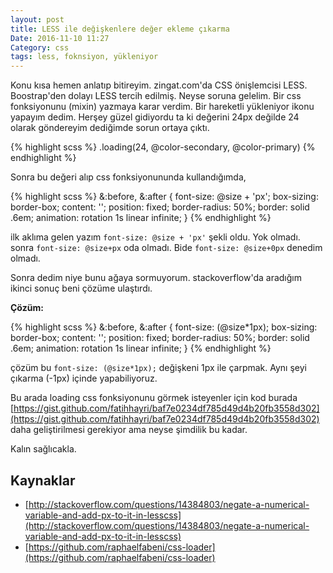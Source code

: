 ```yaml
---
layout: post
title: LESS ile değişkenlere değer ekleme çıkarma
Date: 2016-11-10 11:27
Category: css
tags: less, foknsiyon, yükleniyor
---
```


Konu kısa hemen anlatıp bitireyim. zingat.com'da CSS önişlemcisi LESS. Boostrap'den dolayı LESS tercih edilmiş. Neyse soruna gelelim. Bir css fonksiyonunu (mixin) yazmaya karar verdim. Bir hareketli yükleniyor ikonu  yapayım dedim. Herşey güzel gidiyordu ta ki değerini 24px değilde 24 olarak göndereyim dediğimde sorun ortaya çıktı.

{% highlight scss %}
.loading(24, @color-secondary, @color-primary)
{% endhighlight %}

Sonra bu değeri alıp css fonksiyonununda kullandığımda,

{% highlight scss %}
&:before,
&:after {
  font-size: @size + 'px';
  box-sizing: border-box;
  content: '';
  position: fixed;
  border-radius: 50%;
  border: solid .6em;
  animation: rotation 1s linear infinite;
}
{% endhighlight %}

ilk aklıma gelen yazım  `font-size: @size + 'px'` şekli oldu. Yok olmadı. sonra `font-size: @size+px` oda olmadı. Bide `font-size: @size+0px` denedim olmadı.

Sonra dedim niye bunu ağaya sormuyorum. stackoverflow'da aradığım ikinci sonuç beni çözüme ulaştırdı. 

**Çözüm:**

{% highlight scss %}
&:before,
&:after {
  font-size: (@size*1px);
  box-sizing: border-box;
  content: '';
  position: fixed;
  border-radius: 50%;
  border: solid .6em;
  animation: rotation 1s linear infinite;
}
{% endhighlight %}

çözüm bu `font-size: (@size*1px);` değişkeni 1px ile çarpmak. Aynı şeyi çıkarma (-1px) içinde yapabiliyoruz. 

Bu arada loading css fonksiyonunu görmek isteyenler için kod burada [https://gist.github.com/fatihhayri/baf7e0234df785d49d4b20fb3558d302](https://gist.github.com/fatihhayri/baf7e0234df785d49d4b20fb3558d302) daha geliştirilmesi gerekiyor ama neyse şimdilik bu kadar.

Kalın sağlıcakla.

## Kaynaklar
 - [http://stackoverflow.com/questions/14384803/negate-a-numerical-variable-and-add-px-to-it-in-lesscss](http://stackoverflow.com/questions/14384803/negate-a-numerical-variable-and-add-px-to-it-in-lesscss)
 - [https://github.com/raphaelfabeni/css-loader](https://github.com/raphaelfabeni/css-loader)